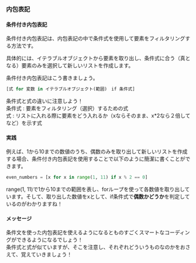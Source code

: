 ### 内包表記
#### 条件付き内包表記
条件付き内包表記は、内包表記の中で条件式を使用して要素をフィルタリングする方法です。

具体的には、イテラブルオブジェクトから要素を取り出し、条件式に合う（真となる）要素のみを選択して新しいリストを作成します。

条件付き内包表記はこう書きましょう。
```python
[式 for 変数 in イテラブルオブジェクト(範囲)　if 条件式]
```
条件式と式の違いに注意しよう！<br>
条件式 : 要素をフィルタリング（選択）するための式<br>
式 : リストに入れる際に要素をどう入れるか（xならそのまま、x*2なら２倍して　など）を示す式

#### 実践
例えば、1から10までの数値のうち、偶数のみを取り出して新しいリストを作成する場合、条件付き内包表記を使用することで以下のように簡潔に書くことができます。

```python
even_numbers = [x for x in range(1, 11) if x % 2 == 0]
```
range(1, 11)で1から10までの範囲を表し、forループを使って各数値を取り出しています。そして、取り出した数値をxとして、if条件式で**偶数かどうか**を判定しているのがわかりますね！

#### メッセージ
条件文を使った内包表記を使えるようになるとものすごくスマートなコーディングができるようになるでしょう！<br>条件式と式が似ていますが、そこを注意し、それぞれどういうものなのかをおさえて、覚えていきましょう！
